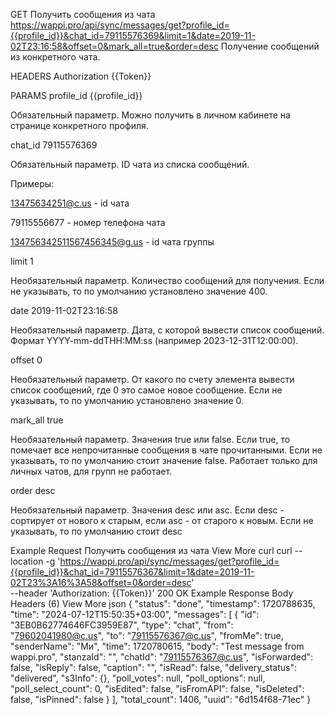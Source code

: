 GET
Получить сообщения из чата
https://wappi.pro/api/sync/messages/get?profile_id={{profile_id}}&chat_id=79115576369&limit=1&date=2019-11-02T23:16:58&offset=0&mark_all=true&order=desc
Получение сообщений из конкретного чата.

HEADERS
Authorization
{{Token}}

PARAMS
profile_id
{{profile_id}}

Обязательный параметр. Можно получить в личном кабинете на странице конкретного профиля.

chat_id
79115576369

Обязательный параметр. ID чата из списка сообщений.

Примеры:

13475634251@c.us - id чата

79115556677 - номер телефона чата

134756342511567456345@g.us - id чата группы

limit
1

Необязательный параметр. Количество сообщений для получения. Если не указывать, то по умолчанию установлено значение 400.

date
2019-11-02T23:16:58

Необязательный параметр. Дата, с которой вывести список сообщений. Формат YYYY-mm-ddTHH:MM:ss (например 2023-12-31T12:00:00).

offset
0

Необязательный параметр. От какого по счету элемента вывести список сообщений, где 0 это самое новое сообщение. Если не указывать, то по умолчанию установлено значение 0.

mark_all
true

Необязательный параметр. Значения true или false. Если true, то помечает все непрочитанные сообщения в чате прочитанными. Если не указывать, то по умолчанию стоит значение false. Работает только для личных чатов, для групп не работает.

order
desc

Необязательный параметр. Значения desc или asc. Если desc - сортирует от нового к старым, если asc - от старого к новым. Если не указывать, то по умолчанию стоит desc

Example Request
Получить сообщения из чата
View More
curl
curl --location -g 'https://wappi.pro/api/sync/messages/get?profile_id={{profile_id}}&chat_id=79115576367&limit=1&date=2019-11-02T23%3A16%3A58&offset=0&order=desc' \
--header 'Authorization: {{Token}}'
200 OK
Example Response
Body
Headers (6)
View More
json
{
  "status": "done",
  "timestamp": 1720788635,
  "time": "2024-07-12T15:50:35+03:00",
  "messages": [
    {
      "id": "3EB0B62774646FC3959E87",
      "type": "chat",
      "from": "79602041980@c.us",
      "to": "79115576367@c.us",
      "fromMe": true,
      "senderName": "Ми",
      "time": 1720780615,
      "body": "Test message from wappi.pro",
      "stanzaId": "",
      "chatId": "79115576367@c.us",
      "isForwarded": false,
      "isReply": false,
      "caption": "",
      "isRead": false,
      "delivery_status": "delivered",
      "s3Info": {},
      "poll_votes": null,
      "poll_options": null,
      "poll_select_count": 0,
      "isEdited": false,
      "isFromAPI": false,
      "isDeleted": false,
      "isPinned": false
    }
  ],
  "total_count": 1406,
  "uuid": "6d154f68-71ec"
}